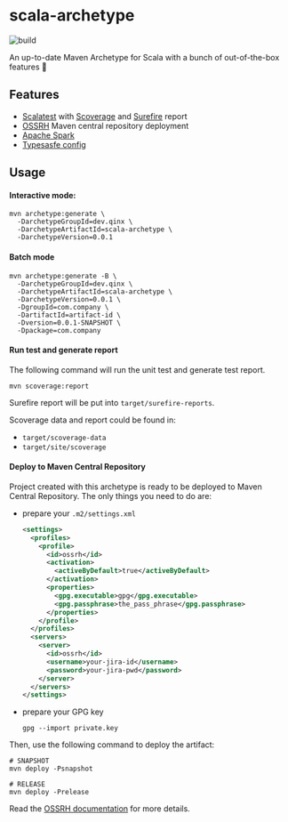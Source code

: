 # scala-archetype
![build](https://github.com/qxzzxq/scala-archetype/workflows/build/badge.svg)

An up-to-date Maven Archetype for Scala with a bunch of out-of-the-box features 🍻

## Features
- [Scalatest](https://www.scalatest.org/) with [Scoverage](http://scoverage.org/) and [Surefire](https://maven.apache.org/surefire/maven-surefire-plugin/) report
- [OSSRH](https://central.sonatype.org/pages/ossrh-guide.html) Maven central repository deployment
- [Apache Spark](https://spark.apache.org/)
- [Typesasfe config](https://github.com/lightbend/config)

## Usage

#### Interactive mode:
```shell script
mvn archetype:generate \
  -DarchetypeGroupId=dev.qinx \
  -DarchetypeArtifactId=scala-archetype \
  -DarchetypeVersion=0.0.1
```

#### Batch mode
```shell script
mvn archetype:generate -B \
  -DarchetypeGroupId=dev.qinx \
  -DarchetypeArtifactId=scala-archetype \
  -DarchetypeVersion=0.0.1 \
  -DgroupId=com.company \
  -DartifactId=artifact-id \
  -Dversion=0.0.1-SNAPSHOT \
  -Dpackage=com.company
```

#### Run test and generate report
The following command will run the unit test and generate test report.
```shell script
mvn scoverage:report
```
Surefire report will be put into `target/surefire-reports`.

Scoverage data and report could be found in:
- `target/scoverage-data`
- `target/site/scoverage`

#### Deploy to Maven Central Repository

Project created with this archetype is ready to be deployed to Maven Central Repository.
The only things you need to do are:
- prepare your `.m2/settings.xml`
  ```xml
  <settings>
    <profiles>
      <profile>
        <id>ossrh</id>
        <activation>
          <activeByDefault>true</activeByDefault>
        </activation>
        <properties>
          <gpg.executable>gpg</gpg.executable>
          <gpg.passphrase>the_pass_phrase</gpg.passphrase>
        </properties>
      </profile>
    </profiles>
    <servers>
      <server>
        <id>ossrh</id>
        <username>your-jira-id</username>
        <password>your-jira-pwd</password>
      </server>
    </servers>
  </settings>
  ```
- prepare your GPG key
  ```shell script
  gpg --import private.key
  ```

Then, use the following command to deploy the artifact:
```shell script
# SNAPSHOT
mvn deploy -Psnapshot

# RELEASE
mvn deploy -Prelease
```

Read the [OSSRH documentation](https://central.sonatype.org/pages/ossrh-guide.html) for more details.


